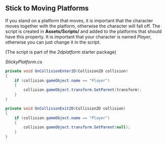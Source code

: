 ## Stick to Moving Platforms

If you stand on a platform that moves, it is important that
the character moves together with the platform, otherwise the character will fall off.
The script is created in **Assets/Scripts/** and added to the platforms
that should have this property. It is important that your character is named
*Player*, otherwise you can just change it in the script.

(The script is part of the *2dplatform* starter package)

*StickyPlatform.cs*
```csharp
private void OnCollisionEnter2D(Collision2D collision)
{
    if (collision.gameObject.name == "Player")
    {
        collision.gameObject.transform.SetParent(transform);
    }
}

private void OnCollisionExit2D(Collision2D collision)
{
    if (collision.gameObject.name == "Player")
    {
        collision.gameObject.transform.SetParent(null);
    }
}
```